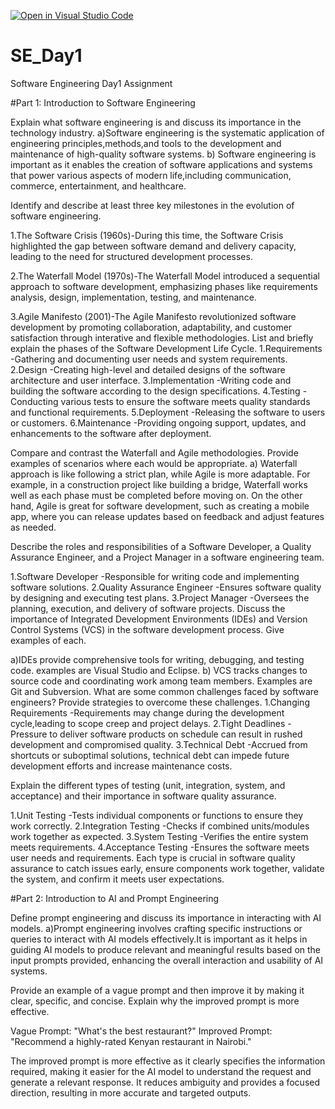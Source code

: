 [![Open in Visual Studio Code](https://classroom.github.com/assets/open-in-vscode-2e0aaae1b6195c2367325f4f02e2d04e9abb55f0b24a779b69b11b9e10269abc.svg)](https://classroom.github.com/online_ide?assignment_repo_id=15567720&assignment_repo_type=AssignmentRepo)
# SE_Day1
Software Engineering Day1 Assignment

#Part 1: Introduction to Software Engineering

Explain what software engineering is and discuss its importance in the technology industry.
  a)Software engineering is the systematic application of engineering principles,methods,and tools to the development and maintenance of high-quality software systems.
   b) Software engineering is important as it enables the creation of software applications and systems that power various aspects of modern life,including communication, commerce, 
entertainment, and healthcare.

Identify and describe at least three key milestones in the evolution of software engineering.

  1.The Software Crisis (1960s)-During this time, the Software Crisis highlighted the gap between software demand and delivery capacity, leading to the need for structured development processes.

  2.The Waterfall Model (1970s)-The Waterfall Model introduced a sequential approach to software development, emphasizing phases like requirements analysis, design, implementation, testing, and maintenance.
  
  3.Agile Manifesto (2001)-The Agile Manifesto revolutionized software development by promoting collaboration, adaptability, and customer satisfaction through interative and flexible methodologies.
List and briefly explain the phases of the Software Development Life Cycle.
   1.Requirements -Gathering and documenting user needs and system requirements.
  2.Design -Creating high-level and detailed designs of the software architecture and user interface.
  3.Implementation -Writing code and building the software according to the design specifications.
  4.Testing -Conducting various tests to ensure the software meets quality standards and 
functional requirements.
   5.Deployment -Releasing the software to users or customers.
   6.Maintenance -Providing ongoing support, updates, and enhancements to the software after deployment.

Compare and contrast the Waterfall and Agile methodologies. Provide examples of scenarios where each would be appropriate.
   a) Waterfall approach is like following a strict plan, while Agile is more adaptable. For example, in a construction project like building a bridge, Waterfall works well as each phase must be completed before moving on. On the other hand, Agile is great for software development, such as creating a mobile app, where you can release updates based on feedback and adjust features as needed. 

Describe the roles and responsibilities of a Software Developer, a Quality Assurance Engineer, and a Project Manager in a software engineering team.

   1.Software Developer -Responsible for writing code and implementing software solutions.
   2.Quality Assurance Engineer -Ensures software quality by designing and executing test 
plans.
    3.Project Manager -Oversees the planning, execution, and delivery of software projects.
Discuss the importance of Integrated Development Environments (IDEs) and Version Control Systems (VCS) in the software development process. Give examples of each.

  a)IDEs provide comprehensive tools for writing, debugging, and testing code. examples are Visual Studio and Eclipse.
   b) VCS tracks changes to source code and coordinating work among team members. Examples are Git and Subversion.
What are some common challenges faced by software engineers? Provide strategies to overcome these challenges.
   1.Changing Requirements -Requirements may change during the development cycle,leading to scope creep and project delays.
   2.Tight Deadlines -Pressure to deliver software products on schedule can result in rushed 
development and compromised quality.
   3.Technical Debt -Accrued from shortcuts or suboptimal solutions, technical debt can impede future development efforts and increase maintenance costs.

Explain the different types of testing (unit, integration, system, and acceptance) and their importance in software quality assurance.

   1.Unit Testing -Tests individual components or functions to ensure they work correctly.
   2.Integration Testing -Checks if combined units/modules work together as expected.
    3.System Testing -Verifies the entire system meets requirements.
    4.Acceptance Testing -Ensures the software meets user needs and requirements.
Each type is crucial in software quality assurance to catch issues early, ensure components work together, validate the system, and confirm it meets user expectations.

#Part 2: Introduction to AI and Prompt Engineering
   
Define prompt engineering and discuss its importance in interacting with AI models.
  a)Prompt engineering involves crafting specific instructions or queries to interact with AI models effectively.It is important as it helps in guiding AI models to produce relevant and meaningful results based on the input prompts provided, enhancing the overall interaction and usability of AI systems.

Provide an example of a vague prompt and then improve it by making it clear, specific, and concise. Explain why the improved prompt is more effective.

  Vague Prompt: "What's the best restaurant?"
  Improved Prompt: "Recommend a highly-rated Kenyan restaurant in Nairobi."

The improved prompt is more effective as it clearly specifies the information required, making it easier for the AI model to understand the request and generate a relevant response. It reduces ambiguity and provides a focused direction, resulting in more accurate and targeted outputs.
